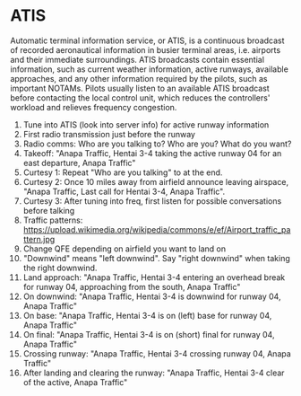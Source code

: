 # ATIS

Automatic terminal information service, or ATIS, is a continuous broadcast of recorded aeronautical information in busier terminal areas, i.e. airports and their immediate surroundings. ATIS broadcasts contain essential information, such as current weather information, active runways, available approaches, and any other information required by the pilots, such as important NOTAMs. Pilots usually listen to an available ATIS broadcast before contacting the local control unit, which reduces the controllers' workload and relieves frequency congestion.


1) Tune into ATIS (look into server info) for active runway information
2) First radio transmission just before the runway
3) Radio comms: Who are you talking to? Who are you? What do you want?
4) Takeoff: "Anapa Traffic, Hentai 3-4 taking the active runway 04 for an east departure, Anapa Traffic"
5) Curtesy 1: Repeat "Who are you talking" to at the end. 
6) Curtesy 2: Once 10 miles away from airfield announce leaving airspace, "Anapa Traffic, Last call for Hentai 3-4, Anapa Traffic".
7) Curtesy 3: After tuning into freq, first listen for possible conversations before talking
8) Traffic patterns: https://upload.wikimedia.org/wikipedia/commons/e/ef/Airport_traffic_pattern.jpg
9) Change QFE depending on airfield you want to land on
10) "Downwind" means "left downwind". Say "right downwind" when taking the right downwind.
11) Land approach: "Anapa Traffic, Hentai 3-4 entering an overhead break for runway 04, approaching from the south, Anapa Traffic"
12) On downwind: "Anapa Traffic, Hentai 3-4 is downwind for runway 04, Anapa Traffic"
13) On base: "Anapa Traffic, Hentai 3-4 is on (left) base for runway 04, Anapa Traffic"
14) On final: "Anapa Traffic, Hentai 3-4 is on (short) final for runway 04, Anapa Traffic"
15) Crossing runway: "Anapa Traffic, Hentai 3-4 crossing runway 04, Anapa Traffic"
16) After landing and clearing the runway: "Anapa Traffic, Hentai 3-4 clear of the active, Anapa Traffic"
